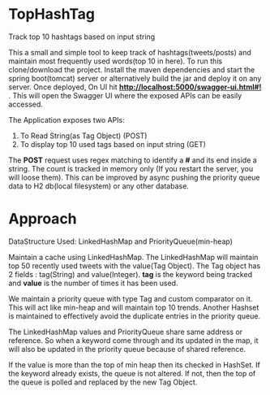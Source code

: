 # TopHashTag
Track top 10 hashtags based on input string

This a small and simple tool to keep track of hashtags(tweets/posts) and maintain most frequently used words(top 10 in here).
To run this clone/download the project. Install the maven dependencies and start the spring boot(tomcat) server or alternatively build the jar and deploy it on any server.
Once deployed, On UI hit **[http://localhost:5000/swagger-ui.html#!]** . This will open the Swagger UI where the exposed APIs can be easily accessed.

The Application exposes two APIs:

1. To Read String(as Tag Object) (POST)
2. To display top 10 used tags based on input string (GET)

The **POST** request uses regex matching to identify a **#** and its end inside a string.
The count is tracked in memory only (If you restart the server, you will loose them). This can be improved by async pushing the priority queue data to H2 db(local filesystem) or any other database.

# Approach

DataStructure Used: LinkedHashMap and PriorityQueue(min-heap)

Maintain a cache using LinkedHashMap. The LinkedHashMap will maintain top 50 recently used tweets with the value(Tag Object).
The Tag object has 2 fields : tag(String) and value(Integer). **tag** is the keyword being tracked and **value** is the number of times it has been used.

We maintain a priority queue with type Tag and custom comparator on it. This will act like min-heap and will maintain top 10 trends.
Another Hashset is maintained to effectively avoid the duplicate entries in the priority queue.

The LinkedHashMap values and PriorityQueue share same address or reference. So when a keyword come through and its updated in the map, it will also be updated in the priority queue because of shared reference.

If the value is more than the top of min heap then its checked in HashSet. If the keyword already exists, the queue is not altered. If not, then the top of the queue is polled and replaced by the new Tag Object.

[http://localhost:5000/swagger-ui.html#!]: http://localhost:5000/swagger-ui.html#!
